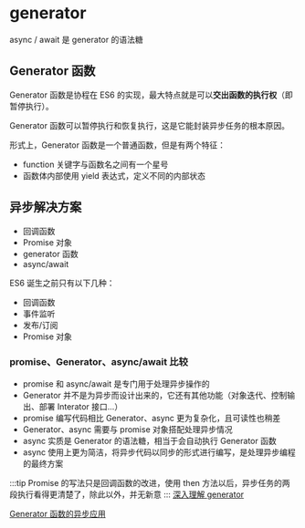 # generator

async / await 是 generator 的语法糖

## Generator 函数

Generator 函数是协程在 ES6 的实现，最大特点就是可以**交出函数的执行权**（即暂停执行）。

Generator 函数可以暂停执行和恢复执行，这是它能封装异步任务的根本原因。

形式上，Generator 函数是一个普通函数，但是有两个特征：

- function 关键字与函数名之间有一个星号
- 函数体内部使用 yield 表达式，定义不同的内部状态

## 异步解决方案

- 回调函数
- Promise 对象
- generator 函数
- async/await

ES6 诞生之前只有以下几种：

- 回调函数
- 事件监听
- 发布/订阅
- Promise 对象

### promise、Generator、async/await 比较

- promise 和 async/await 是专门用于处理异步操作的
- Generator 并不是为异步而设计出来的，它还有其他功能（对象迭代、控制输出、部署 Interator 接口...）
- promise 编写代码相比 Generator、async 更为复杂化，且可读性也稍差
- Generator、async 需要与 promise 对象搭配处理异步情况
- async 实质是 Generator 的语法糖，相当于会自动执行 Generator 函数
- async 使用上更为简洁，将异步代码以同步的形式进行编写，是处理异步编程的最终方案

:::tip
Promise 的写法只是回调函数的改进，使用 then 方法以后，异步任务的两段执行看得更清楚了，除此以外，并无新意
:::
[深入理解 generator](http://www.alloyteam.com/2016/02/generators-in-depth/)

[Generator 函数的异步应用](https://es6.ruanyifeng.com/#docs/generator-async)
